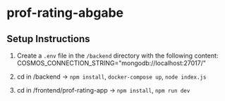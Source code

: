# prof-rating-abgabe

## Setup Instructions

1. Create a `.env` file in the `/backend` directory with the following content: COSMOS_CONNECTION_STRING="mongodb://localhost:27017/"

2. cd in /backend -> `npm install`, `docker-compose up`, `node index.js`

3. cd in /frontend/prof-rating-app -> `npm install`, `npm run dev`
